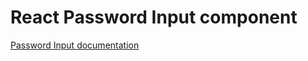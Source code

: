 <!-- @license CC0-1.0 -->

# React Password Input component

[Password Input documentation](../../../css/src/components/password-input/README.md)
